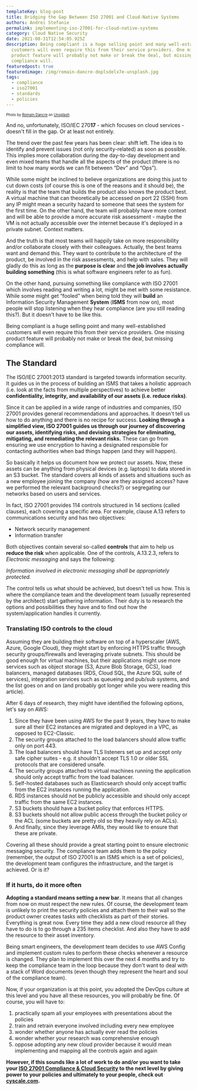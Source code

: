 ```yaml
---
templateKey: blog-post
title: Bridging the Gap Between ISO 27001 and Cloud-Native Systems
authors: Andrei Stefanie
permalink: implementing-iso-27001-for-cloud-native-systems
category: Cloud Native Security
date: 2021-08-31T12:54:05.925Z
description: Being compliant is a huge selling point and many well-established
  customers will even require this from their service providers. One missing
  product feature will probably not make or break the deal, but missing
  compliance will.
featuredpost: true
featuredimage: /img/romain-dancre-doplsdelx7e-unsplash.jpg
tags:
  - compliance
  - iso27001
  - standards
  - policies
---
```

<!--StartFragment-->

<sub><sup>Photo by [Romain Dancre](https://unsplash.com/@romaindancre?utm_source=unsplash&utm_medium=referral&utm_content=creditCopyText) on [Unsplash](https://unsplash.com/?utm_source=unsplash&utm_medium=referral&utm_content=creditCopyText)</sup></sub>

<!--EndFragment-->

<!--StartFragment-->

And no, unfortunately, ISO/IEC 270**17** - which focuses on cloud services - doesn't fill in the gap. Or at least not entirely.

The trend over the past few years has been clear: shift left. The idea is to identify and prevent issues (not only security-related) as soon as possible. This implies more collaboration during the day-to-day development and even mixed teams that handle all the aspects of the product (there is no limit to how many words we can fit between “Dev” and “Ops”).

While some might be inclined to believe organizations are doing this just to cut down costs (of course this is one of the reasons and it should be), the reality is that the team that builds the product also knows the product best. A virtual machine that can theoretically be accessed on port 22 (SSH) from any IP might mean a security hazard to someone that sees the system for the first time. On the other hand, the team will probably have more context and will be able to provide a more accurate risk assessment - maybe the VM is not actually accessible over the internet because it's deployed in a private subnet. Context matters.

And the truth is that most teams will happily take on more responsibility and/or collaborate closely with their colleagues. Actually, the best teams want and demand this. They want to contribute to the architecture of the product, be involved in the risk assessments, and help with sales. They will gladly do this as long as the **purpose is clear** and **the job involves actually building something** (this is what software engineers refer to as fun).

On the other hand, pursuing something like compliance with ISO 27001 which involves reading and writing a lot, might be met with some resistance. While some might get “fooled” when being told they will **build** an Information Security Management **System** (**ISMS** from now on), most people will stop listening when they hear compliance (are you still reading this?). But it doesn't have to be like this.

Being compliant is a huge selling point and many well-established customers will even require this from their service providers. One missing product feature will probably not make or break the deal, but missing compliance will.

## The Standard

The ISO/IEC 27001:2013 standard is targeted towards information security. It guides us in the process of building an ISMS that takes a holistic approach (i.e. look at the facts from multiple perspectives) to achieve better **confidentiality, integrity, and availability of our assets (i.e. reduce risks)**.

Since it can be applied in a wide range of industries and companies, ISO 27001 provides general recommendations and approaches. It doesn't tell us how to do anything and there is no recipe for success. **Looking through a simplified view, ISO 27001 guides us through our journey of discovering our assets, identifying risks, and devising strategies for eliminating, mitigating, and remediating the relevant risks.** These can go from ensuring we use encryption to having a designated responsible for contacting authorities when bad things happen (and they will happen).

So basically it helps us document how we protect our assets. Now, these assets can be anything from physical devices (e.g. laptops) to data stored in an S3 bucket. The standard covers all kinds of assets and situations such as a new employee joining the company (how are they assigned access? have we performed the relevant background checks?) or segregating our networks based on users and services.

In fact, ISO 27001 provides 114 controls structured in 14 sections (called clauses), each covering a specific area. For example, clause A.13 refers to communications security and has two objectives:

* Network security management
* Information transfer

Both objectives contain several so-called **controls** that aim to help us **reduce the risk** when applicable. One of the controls, A.13.2.3, refers to *Electronic messaging* and says the following:

*Information involved in electronic messaging shall be appropriately protected.*

The control tells us what should be achieved, but doesn't tell us how. This is where the compliance team and the development team (usually represented by the architect) start gathering information. Their duty is to research the options and possibilities they have and to find out how the system/application handles it currently.

### Translating ISO controls to the cloud

Assuming they are building their software on top of a hyperscaler (AWS, Azure, Google Cloud), they might start by enforcing HTTPS traffic through security groups/firewalls and leveraging private subnets. This should be good enough for virtual machines, but their applications might use more services such as object storage (S3, Azure Blob Storage, GCS), load balancers, managed databases (RDS, Cloud SQL, the Azure SQL suite of services), integration services such as queueing and pub/sub systems, and the list goes on and on (and probably got longer while you were reading this article).

After 6 days of research, they might have identified the following options, let's say on AWS:

1. Since they have been using AWS for the past 9 years, they have to make sure all their EC2 instances are migrated and deployed in a VPC, as opposed to EC2-Classic.
2. The security groups attached to the load balancers should allow traffic only on port 443.
3. The load balancers should have TLS listeners set up and accept only safe cipher suites - e.g. it shouldn't accept TLS 1.0 or older SSL protocols that are considered unsafe.
4. The security groups attached to virtual machines running the application should only accept traffic from the load balancer.
5. Self-hosted databases such as Elasticsearch should only accept traffic from the EC2 instances running the application.
6. RDS instances should not be publicly accessible and should only accept traffic from the same EC2 instances.
7. S3 buckets should have a bucket policy that enforces HTTPS.
8. S3 buckets should not allow public access through the bucket policy or the ACL (some buckets are pretty old so they heavily rely on ACLs).
9. And finally, since they leverage AMIs, they would like to ensure that these are private.

Covering all these should provide a great starting point to ensure electronic messaging security. The compliance team adds them to the policy (remember, the output of ISO 27001 is an ISMS which is a set of policies), the development team configures the infrastructure, and the target is achieved. Or is it?

### If it hurts, do it more often

**Adopting a standard means setting a new bar**. It means that all changes from now on must respect the new rules. Of course, the development team is unlikely to print the security policies and attach them to their wall so the product owner creates tasks with checklists as part of their stories. Everything is great now. Every time they add a new cloud resource all they have to do is to go through a 235 items checklist. And also they have to add the resource to their asset inventory.

Being smart engineers, the development team decides to use AWS Config and implement custom rules to perform these checks whenever a resource is changed. They plan to implement this over the next 4 months and try to keep the compliance team in the loop because they don't want to deal with a stack of Word documents (even though they represent the heart and soul of the compliance team).

Now, if your organization is at this point, you adopted the DevOps culture at this level and you have all these resources, you will probably be fine. Of course, you will have to:

1. practically spam all your employees with presentations about the policies
2. train and retrain everyone involved including every new employee
3. wonder whether anyone has actually ever read the policies
4. wonder whether your research was comprehensive enough
5. oppose adopting any new cloud provider because it would mean implementing and mapping all the controls again and again



**However, if this sounds like a lot of work to do and/or you want to take your [ISO 27001 Compliance & Cloud Security](https://cyscale.com/use-cases/iso-27001-compliance) to the next level by giving power to your policies and ultimately to your people, check out [cyscale.com](https://app.cyscale.com/ "https\://app.cyscale.com/").**

<!--EndFragment-->